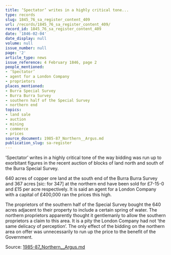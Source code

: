 ```yaml
---
title: ‘Spectator’ writes in a highly critical tone...
type: records
slug: 1845_76_sa_register_content_409
url: /records/1845_76_sa_register_content_409/
record_id: 1845_76_sa_register_content_409
date: '1846-02-04'
date_display: null
volume: null
issue_number: null
page: '2'
article_type: news
issue_reference: 4 February 1846, page 2
people_mentioned:
- ‘Spectator’
- agent for a London Company
- proprietors
places_mentioned:
- Burra Special Survey
- Burra Burra Survey
- southern half of the Special Survey
- northern end
topics:
- land sale
- auction
- mining
- commerce
- prices
source_document: 1985-87_Northern__Argus.md
publication_slug: sa-register
---
```


‘Spectator’ writes in a highly critical tone of the way bidding was run up to exorbitant figures in the recent auction of blocks of land north and south of the Burra Special Survey.

640 acres of copper ore land at the south end of the Burra Burra Survey and 367 acres [sic: for 347] at the northern end have been sold for £7-15-0 and £15 per acre respectively.  It is said an agent for a London Company with a capital of £400,000 ran the prices this high.

The proprietors of the southern half of the Special Survey bought the 640 acres adjacent to their property to include a certain spring of water.  The northern proprietors apparently thought it gentlemanly to allow the southern proprietors a claim to this area.  It is a pity the London Company had not ‘the same delicacy of perception’.  The only effect of the bidding on the northern area on offer was unnecessarily to run up the price to the benefit of the Government.

Source: [1985-87_Northern__Argus.md](/downloads/markdown/1985-87_Northern__Argus.md)
